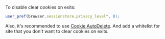 To disable clear cookies on exits:
``` js
user_pref(browser.sessionstore.privacy_level", 0);
```
Also, it's recommended to use
 [Cookie AutoDelete](https://addons.mozilla.org/en-US/firefox/addon/cookie-autodelete/).
 And add a whitelist for site that you don't want to clear cookies on exits.
